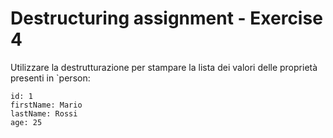 # Destructuring assignment - Exercise 4
Utilizzare la destrutturazione per stampare la lista dei valori delle proprietà presenti in `person:

```
id: 1
firstName: Mario
lastName: Rossi
age: 25
```